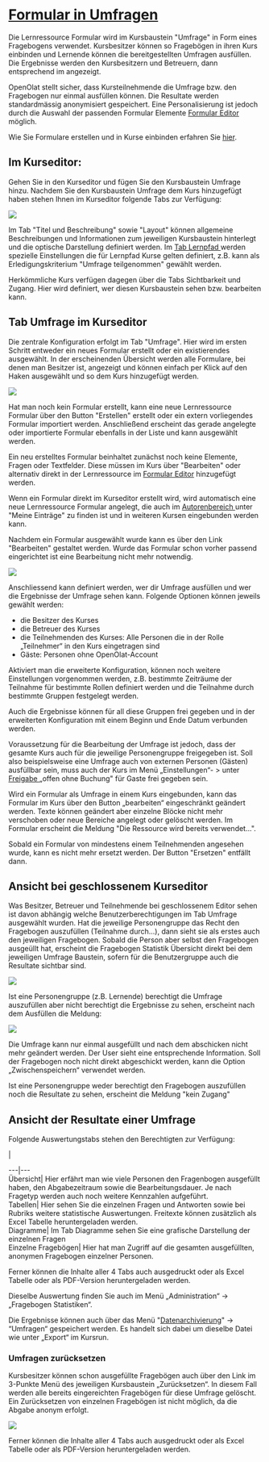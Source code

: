 #  [Formular in Umfragen](Formular+in+Umfragen.html)

Die Lernressource Formular wird im Kursbaustein "Umfrage" in Form eines
Fragebogens verwendet. Kursbesitzer können so Fragebögen in ihren Kurs
einbinden und Lernende können die bereitgestellten Umfragen ausfüllen. Die
Ergebnisse werden den Kursbesitzern und Betreuern, dann entsprechend im
angezeigt.

OpenOlat stellt sicher, dass Kursteilnehmende die Umfrage bzw. den Fragebogen
nur einmal ausfüllen können. Die Resultate werden standardmässig anonymisiert
gespeichert. Eine Personalisierung ist jedoch durch die Auswahl der passenden
Formular Elemente [Formular Editor](Formular+Editor.html) möglich.

Wie Sie Formulare erstellen und in Kurse einbinden erfahren Sie
[hier](Drei+Schritte+zu+Ihrem+Formular.html).

## Im Kurseditor:

Gehen Sie in den Kurseditor und fügen Sie den Kursbaustein Umfrage hinzu.
Nachdem Sie den Kursbaustein Umfrage dem Kurs hinzugefügt haben stehen Ihnen
im Kurseditor folgende Tabs zur Verfügung:

![](../../download/attachments/590041/Umfrage_Kurseditor.png)

  

Im Tab "Titel und Beschreibung" sowie "Layout" können allgemeine
Beschreibungen und Informationen zum jeweiligen Kursbaustein hinterlegt und
die optische Darstellung definiert werden. Im [Tab Lernpfad
](Lernpfad+Kurs++-+Kurseditor.html)werden spezielle Einstellungen die für
Lernpfad Kurse gelten definiert, z.B. kann als Erledigungskriterium "Umfrage
teilgenommen" gewählt werden.

Herkömmliche Kurs verfügen dagegen über die Tabs Sichtbarkeit und Zugang. Hier
wird definiert, wer diesen Kursbaustein sehen bzw. bearbeiten kann.

## Tab Umfrage im Kurseditor

Die zentrale Konfiguration erfolgt im Tab "Umfrage". Hier wird im ersten
Schritt entweder ein neues Formular erstellt oder ein existierendes
ausgewählt. In der erscheinenden Übersicht werden alle Formulare, bei denen
man Besitzer ist, angezeigt und können einfach per Klick auf den Haken
ausgewählt und so dem Kurs hinzugefügt werden.

![](../../download/attachments/108593751/Formular_auswahlmenue1%EF%B9%96version=1&modificationDate=1638725267000&api=v2.jpg)

Hat man noch kein Formular erstellt, kann eine neue Lernressource Formular
über den Button "Erstellen" erstellt oder ein extern vorliegendes Formular
importiert werden. Anschließend erscheint das gerade angelegte oder
importierte Formular ebenfalls in der Liste und kann ausgewählt werden.

Ein neu erstelltes Formular beinhaltet zunächst noch keine Elemente, Fragen
oder Textfelder. Diese müssen im Kurs über "Bearbeiten" oder alternativ direkt
in der Lernressource im [Formular Editor](Formular+Editor.html) hinzugefügt
werden.

Wenn ein Formular direkt im Kurseditor erstellt wird, wird automatisch eine
neue Lernressource Formular angelegt, die auch im [Autorenbereich
](Autorenbereich.html)unter "Meine Einträge" zu finden ist und in weiteren
Kursen eingebunden werden kann.

Nachdem ein Formular ausgewählt wurde kann es über den Link "Bearbeiten"
gestaltet werden. Wurde das Formular schon vorher passend eingerichtet ist
eine Bearbeitung nicht mehr notwendig.

![](../../download/attachments/590041/Umfrage_Tab.png)  

  

Anschliessend kann definiert werden, wer dir Umfrage ausfüllen und wer die
Ergebnisse der Umfrage sehen kann. Folgende Optionen können jeweils gewählt
werden:

  * die Besitzer des Kurses
  * die Betreuer des Kurses
  * die Teilnehmenden des Kurses: Alle Personen die in der Rolle „Teilnehmer“ in den Kurs eingetragen sind
  * Gäste: Personen ohne OpenOlat-Account

Aktiviert man die erweiterte Konfiguration, können noch weitere Einstellungen
vorgenommen werden, z.B. bestimmte Zeiträume der Teilnahme für bestimmte
Rollen definiert werden und die Teilnahme durch bestimmte Gruppen festgelegt
werden.

Auch die Ergebnisse können für all diese Gruppen frei gegeben und in der
erweiterten Konfiguration mit einem Beginn und Ende Datum verbunden werden.

Voraussetzung für die Bearbeitung der Umfrage ist jedoch, dass der gesamte
Kurs auch für die jeweilige Personengruppe freigegeben ist. Soll also
beispielsweise eine Umfrage auch von externen Personen (Gästen) ausfüllbar
sein, muss auch der Kurs im Menü „Einstellungen“- > unter [Freigabe
](Zugangskonfiguration.html)„offen ohne Buchung" für Gaste frei gegeben sein.

Wird ein Formular als Umfrage in einem Kurs eingebunden, kann das Formular im
Kurs über den Button „bearbeiten“ eingeschränkt geändert werden. Texte können
geändert aber einzelne Blöcke nicht mehr verschoben oder neue Bereiche
angelegt oder gelöscht werden. Im Formular erscheint die Meldung "Die
Ressource wird bereits verwendet...".

Sobald ein Formular von mindestens einem Teilnehmenden angesehen wurde, kann
es nicht mehr ersetzt werden. Der Button "Ersetzen" entfällt dann.

## Ansicht bei geschlossenem Kurseditor

Was Besitzer, Betreuer und Teilnehmende bei geschlossenem Editor sehen ist
davon abhängig welche Benutzerberechtigungen im Tab Umfrage ausgewählt wurden.
Hat die jeweilige Personengruppe das Recht den Fragebogen auszufüllen
(Teilnahme durch...), dann sieht sie als erstes auch den jeweiligen
Fragebogen.  Sobald die Person aber selbst den Fragebogen ausgeüllt hat,
erscheint die Fragebogen Statistik Übersicht direkt bei dem jeweiligen Umfrage
Baustein, sofern für die Benutzergruppe auch die Resultate sichtbar sind.

![](../../download/attachments/590041/Umfrage_Kurs%EF%B9%96version=1&modificationDate=1638726817000&api=v2.jpg)

Ist eine Personengruppe (z.B. Lernende) berechtigt die Umfrage auszufüllen
aber nicht berechtigt die Ergebnisse zu sehen, erscheint nach dem Ausfüllen
die Meldung:

![](../../download/attachments/590041/Umfrage_ausgefuellt%EF%B9%96version=1&modificationDate=1638727177000&api=v2.jpg)

Die Umfrage kann nur einmal ausgefüllt und nach dem abschicken nicht mehr
geändert werden. Der User sieht eine entsprechende Information. Soll der
Fragebogen noch nicht direkt abgeschickt werden, kann die Option
„Zwischenspeichern“ verwendet werden.

Ist eine Personengruppe weder berechtigt den Fragebogen auszufüllen noch die
Resultate zu sehen, erscheint die Meldung "kein Zugang"

  

## Ansicht der Resultate einer Umfrage

Folgende Auswertungstabs stehen den Berechtigten zur Verfügung:

  
|  
  
---|---  
Übersicht| Hier erfährt man wie viele Personen den Fragenbogen ausgefüllt
haben, den Abgabezeitraum sowie die Bearbeitungsdauer. Je nach Fragetyp werden
auch noch weitere Kennzahlen aufgeführt.  
Tabellen| Hier sehen Sie die einzelnen Fragen und Antworten sowie bei Rubriks
weitere statistische Auswertungen. Freitexte können zusätzlich als Excel
Tabelle heruntergeladen werden.  
Diagramme| Im Tab Diagramme sehen Sie eine grafische Darstellung der einzelnen
Fragen  
Einzelne Fragebögen| Hier hat man Zugriff auf die gesamten ausgefüllten,
anonymen Fragebogen einzelner Personen.  
  
Ferner können die Inhalte aller 4 Tabs auch ausgedruckt oder als Excel Tabelle
oder als PDF-Version heruntergeladen werden.

Dieselbe Auswertung finden Sie auch im Menü „Administration“ -> „Fragebogen
Statistiken“.

Die Ergebnisse können auch über das Menü
"[Datenarchivierung](Einsatz+der+Kurswerkzeuge.html)"  -> “Umfragen“
gespeichert werden. Es handelt sich dabei um dieselbe Datei wie unter „Export“
im Kursrun.

### Umfragen zurücksetzen

Kursbesitzer können schon ausgefüllte Fragebögen auch über den Link im
3-Punkte Menü des jeweiligen Kursbaustein „Zurücksetzen“. In diesem Fall
werden alle bereits eingereichten Fragebögen für diese Umfrage gelöscht. Ein
Zurücksetzen von einzelnen Fragebögen ist nicht möglich, da die Abgabe anonym
erfolgt.

![](../../download/attachments/590041/Umfrage_zuruecksetzen%EF%B9%96version=1&modificationDate=1638727621000&api=v2.jpg)

Ferner können die Inhalte aller 4 Tabs auch ausgedruckt oder als Excel Tabelle
oder als PDF-Version heruntergeladen werden.

  

